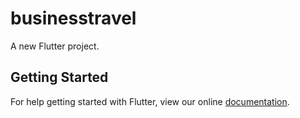 # businesstravel

A new Flutter project.

## Getting Started

For help getting started with Flutter, view our online
[documentation](https://flutter.io/).
